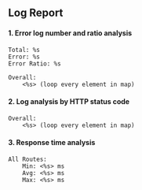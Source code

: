 ## Log Report

#### 1. Error log number and ratio analysis
    Total: %s
    Error: %s
    Error Ratio: %s
    
    Overall:
        <%s> (loop every element in map)

#### 2. Log analysis by HTTP status code
    Overall:
        <%s> (loop every element in map)

#### 3. Response time analysis
    All Routes:
        Min: <%s> ms
        Avg: <%s> ms
        Max: <%s> ms